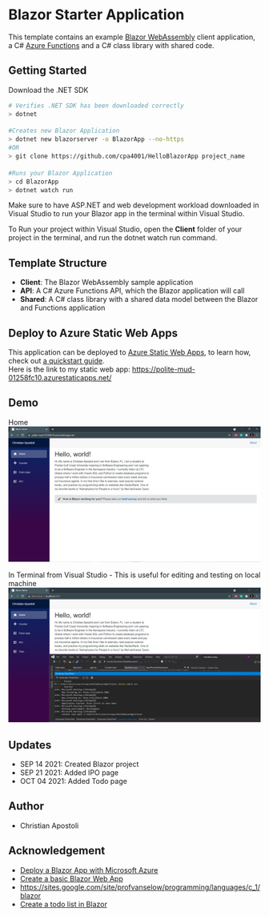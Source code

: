 # Blazor Starter Application

This template contains an example [Blazor WebAssembly](https://docs.microsoft.com/aspnet/core/blazor/?view=aspnetcore-3.1#blazor-webassembly) client application, a C# [Azure Functions](https://docs.microsoft.com/azure/azure-functions/functions-overview) and a C# class library with shared code.

## Getting Started
Download the .NET SDK
``` sh
# Verifies .NET SDK has been downloaded correctly
> dotnet

#Creates new Blazor Application
> dotnet new blazorserver -o BlazorApp --no-https
#OR
> git clone https://github.com/cpa4001/HelloBlazorApp project_name

#Runs your Blazor Application
> cd BlazorApp
> dotnet watch run
```
Make sure to have ASP.NET and web development workload downloaded in Visual Studio to run your Blazor app in the terminal within Visual Studio.

To Run your project within Visual Studio, open the **Client** folder of your project in the terminal, and run the dotnet watch run command.

## Template Structure

- **Client**: The Blazor WebAssembly sample application
- **API**: A C# Azure Functions API, which the Blazor application will call
- **Shared**: A C# class library with a shared data model between the Blazor and Functions application

## Deploy to Azure Static Web Apps

This application can be deployed to [Azure Static Web Apps](https://docs.microsoft.com/azure/static-web-apps), to learn how, check out [a quickstart guide](https://aka.ms/blazor-swa/quickstart). <br/>
Here is the link to my static web app: https://polite-mud-01258fc10.azurestaticapps.net/

## Demo
Home
![Sample Image](BlazorAppv1.PNG)

In Terminal from Visual Studio - This is useful for editing and testing on local machine
![Sample Image](BlazorAppFromTerminal.PNG)

## Updates
- SEP 14 2021: Created Blazor project
- SEP 21 2021: Added IPO page
- OCT 04 2021: Added Todo page

## Author
- Christian Apostoli

## Acknowledgement 
- [Deploy a Blazor App with Microsoft Azure](https://devblogs.microsoft.com/aspnet/azure-static-web-apps-with-blazor/)
- [Create a basic Blazor Web App](https://dotnet.microsoft.com/learn/aspnet/blazor-tutorial/intro)
- https://sites.google.com/site/profvanselow/programming/languages/c_1/blazor 
- [Create a todo list in Blazor](https://docs.microsoft.com/en-us/aspnet/core/tutorials/build-a-blazor-app?view=aspnetcore-5.0)


